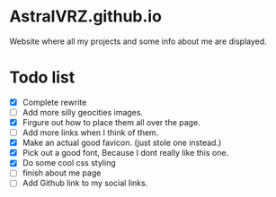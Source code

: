 # AstralVRZ.github.io

Website where all my projects and some info about me are displayed.

# Todo list

- [x] Complete rewrite
- [ ] Add more silly geocities images.
- [x] Firgure out how to place them all over the page.
- [ ] Add more links when I think of them.
- [x] Make an actual good favicon. (just stole one instead.)
- [x] Pick out a good font, Because I dont really like this one.
- [x] Do some cool css styling
- [ ] finish about me page
- [ ] Add Github link to my social links.
